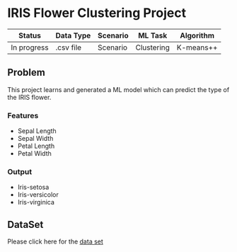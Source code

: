 # IRIS Flower Clustering Project

| Status | Data Type | Scenario | ML Task | Algorithm |
|-----------|-----------|-----------|-----------|-----------|   
| In progress | .csv file | Scenario | Clustering | K-means++ |

## Problem
This project learns and generated a ML model which can predict the type of the IRIS flower.

### Features
* Sepal Length
* Sepal Width
* Petal Length  
* Petal Width

### Output
* Iris-setosa
* Iris-versicolor
* Iris-virginica

## DataSet
Please click here for the [data set](https://github.com/JDSRAO/Analytics-ML/blob/master/ML.NET/Samples/IrisFlowers.Clustering/IrisFlowers.Clustering/Data/iris.data)






